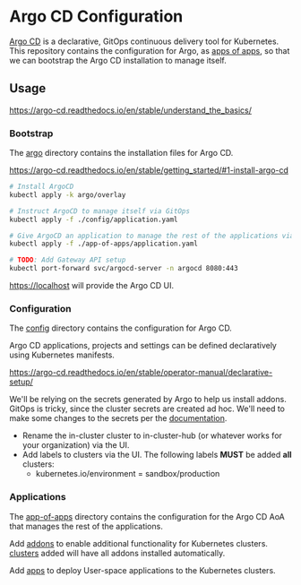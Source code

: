 # Argo CD Configuration

[Argo CD](https://argo-cd.readthedocs.io/en/stable/) is a declarative, GitOps continuous delivery tool for Kubernetes. This repository contains the configuration for Argo, as [apps of apps](https://argo-cd.readthedocs.io/en/stable/operator-manual/cluster-bootstrapping/), so that we can bootstrap the Argo CD installation to manage itself.

## Usage

<https://argo-cd.readthedocs.io/en/stable/understand_the_basics/>

### Bootstrap

The [argo](./argo/) directory contains the installation files for Argo CD.

<https://argo-cd.readthedocs.io/en/stable/getting_started/#1-install-argo-cd>

```sh
# Install ArgoCD
kubectl apply -k argo/overlay

# Instruct ArgoCD to manage itself via GitOps
kubectl apply -f ./config/application.yaml

# Give ArgoCD an application to manage the rest of the applications via AoA
kubectl apply -f ./app-of-apps/application.yaml

# TODO: Add Gateway API setup
kubectl port-forward svc/argocd-server -n argocd 8080:443
```

<https://localhost> will provide the Argo CD UI.

### Configuration

The [config](./config/) directory contains the configuration for Argo CD.

Argo CD applications, projects and settings can be defined declaratively using Kubernetes manifests.

<https://argo-cd.readthedocs.io/en/stable/operator-manual/declarative-setup/>

We'll be relying on the secrets generated by Argo to help us install addons. GitOps is tricky, since the cluster secrets are created ad hoc. We'll need to make some changes to the secrets per the [documentation](https://argo-cd.readthedocs.io/en/latest/operator-manual/applicationset/Generators-Cluster/#deploying-to-the-local-cluster).

- Rename the in-cluster cluster to in-cluster-hub (or whatever works for your organization) via the UI.
- Add labels to clusters via the UI. The following labels **MUST** be added **all** clusters:
  - kubernetes.io/environment = sandbox/production

### Applications

The [app-of-apps](./app-of-apps/) directory contains the configuration for the Argo CD AoA that manages the rest of the applications.

Add [addons](./app-of-apps/addons/application-sets) to enable additional functionality for Kubernetes clusters. [clusters](./app-of-apps/clusters/) added will have all addons installed automatically.

Add [apps](./app-of-apps/apps/application-sets) to deploy User-space applications to the Kubernetes clusters.
